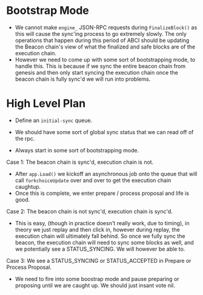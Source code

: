 # Bootstrap Mode

- We cannot make `engine_` JSON-RPC requests during `FinalizeBlock()` as this will
cause the sync'ing process to go extremely slowly. The only operations that happen during this
period of ABCI should be updating the Beacon chain's view of what the finalized and safe
blocks are of the execution chain.
- However we need to come up with some sort of bootstrapping mode, to handle this. This is because if we sync the entire beacon chain from genesis and then only start syncing the 
execution chain once the beacon chain is fully sync'd we will run into problems.




# High Level Plan

- Define an `initial-sync` queue.

- We should have some sort of global sync status that we can read off of the rpc.
- Always start in some sort of bootstrapping mode.

Case 1: The beacon chain is sync'd, execution chain is not.
- After `app.Load()` we kickoff an asynchronous job onto the queue that will
call `forkchoiceUpdate` over and over to get the execution chain caughtup.
- Once this is complete, we enter prepare / process proposal and life is good.

Case 2: The beacon chain is not sync'd, execution chain is sync'd.
- This is easy, (though in practice doesn't really work, due to timing), in
theory we just replay and then click in, however during replay, the execution chain
will ultimately fall behind. So once we fully sync the beacon, the execution chain will need to sync some blocks as well, and we potentially see a STATUS_SYNCING. We will however be able to.

Case 3: We see a STATUS_SYNCING or STATUS_ACCEPTED in Prepare or Process Proposal.
- We need to fire into some boostrap mode and pause preparing or proposing until we are caught up. We should just insant vote nil.